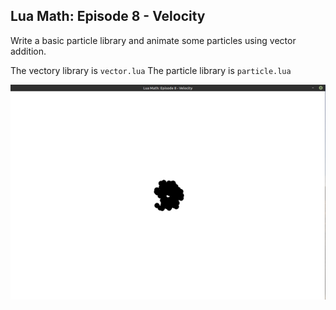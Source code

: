 ## Lua Math: Episode 8 - Velocity

Write a basic particle library and animate some particles using vector addition.

The vectory library is `vector.lua`
The particle library is `particle.lua`

![randomly spaced dots exploding from the center, slowing as they disperse](episode8.gif)
